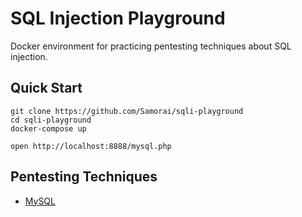 # SQL Injection Playground

Docker environment for practicing pentesting techniques about SQL injection.


## Quick Start

```
git clone https://github.com/Samorai/sqli-playground
cd sqli-playground
docker-compose up
```

```
open http://localhost:8888/mysql.php
```


## Pentesting Techniques

- [MySQL](./doc/mysql)
